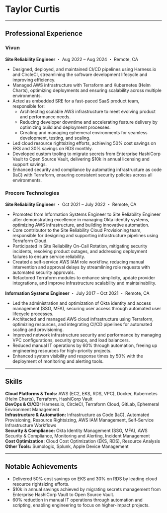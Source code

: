 # Taylor Curtis  
---
## Professional Experience  
### **Vivun**  
**Site Reliability Engineer** ・ Aug 2022 – Aug 2024 ・ Remote, CA  

- Designed, deployed, and maintained CI/CD pipelines using Harness.io and CircleCI, streamlining the software development lifecycle and improving efficiency.  
- Managed AWS infrastructure with Terraform and Kubernetes (Helm Charts), optimizing deployments and ensuring scalability across multiple environments.  
- Acted as embedded SRE for a fast-paced SaaS product team, responsible for:  
  - Architecting scalable AWS infrastructure to meet evolving product and performance needs.  
  - Reducing developer downtime and accelerating feature delivery by optimizing build and deployment processes.  
  - Creating and managing ephemeral environments for seamless development, testing, and scaling.  
- Led cloud resource rightsizing efforts, achieving 50% cost savings on EKS and 30% savings on RDS monthly.  
- Developed custom tooling to migrate secrets from Enterprise HashiCorp Vault to Open Source Vault, delivering $10k in annual licensing and support savings.  
- Enhanced security and compliance by automating infrastructure as code (IaC) with Terraform, ensuring consistent security policies across all environments.  

### **Procore Technologies**  
**Site Reliability Engineer** ・ Oct 2021 – July 2022 ・ Remote, CA  

- Promoted from Information Systems Engineer to Site Reliability Engineer after demonstrating excellence in managing Okta identity systems, optimizing AWS infrastructure, and building innovative automation.  
- Core contributor to the Site Reliability Cloud Provisioning team, responsible for designing and supporting infrastructure pipelines using Terraform Cloud.  
- Participated in Site Reliability On-Call Rotation, mitigating security incidents, resolving product outages, and addressing deployment failures to ensure service reliability.  
- Created a self-service AWS IAM role workflow, reducing manual intervention and approval delays by streamlining role requests with automated security approvals.  
- Refactored Terraform modules to enhance simplicity, update provider integrations, and improve infrastructure scalability and maintainability.  

**Information Systems Engineer** ・ July 2017 – Oct 2021 ・ Remote, CA  

- Led the administration and optimization of Okta identity and access management (SSO, MFA), securing user access through automated user lifecycle processes.  
- Architected and managed AWS cloud infrastructure using Terraform, optimizing resources, and integrating CI/CD pipelines for automated scaling and provisioning.  
- Improved network infrastructure security and performance by managing VPC configurations, security groups, and load balancers.  
- Reduced manual IT operations by 60% through automation, freeing up engineering resources for high-priority projects.  
- Enhanced system visibility and response times by 50% with the deployment of monitoring and alerting tools.  

---

## Skills  

**Cloud Platforms & Tools:** AWS (EC2, EKS, RDS, VPC), Docker, Kubernetes (Helm Charts), Terraform, HashiCorp Vault  
**DevOps & CI/CD:** Harness.io, CircleCI, Terraform Cloud, GitLab, Ephemeral Environment Management  
**Infrastructure & Automation:** Infrastructure as Code (IaC), Automated Provisioning, Resource Rightsizing, AWS IAM Management, Self-Service Infrastructure Workflows  
**Security & Compliance:** Okta Identity Management (SSO, MFA), AWS Security & Compliance, Monitoring and Alerting, Incident Management  
**Cost Optimization:** Cloud Cost Optimization (EKS, RDS), Resource Analysis  
**Other Tools:** Sumologic, Splunk, Apple Device Management  

---

## Notable Achievements  

- Delivered 50% cost savings on EKS and 30% on RDS by leading cloud resource rightsizing efforts.  
- $10k in annual savings achieved by migrating secrets management from Enterprise HashiCorp Vault to Open Source Vault.  
- 60% reduction in manual IT operations through automation and scripting, enabling engineering to focus on higher-impact projects.  
